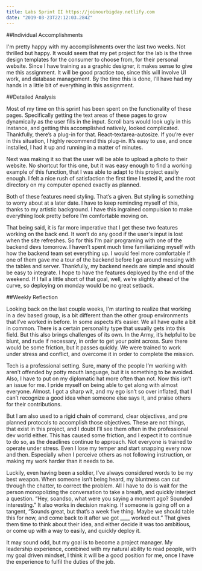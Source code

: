 ```yaml
---
title: Labs Sprint II https://joinourbigday.netlify.com
date: "2019-03-23T22:12:03.284Z"
---
```


##Individual Accomplishments

I'm pretty happy with my accomplishments over the last two weeks. Not thrilled but happy. It would seem that my pet project for the lab is the three design templates for the consumer to choose from, for their personal website. Since I have training as a graphic designer, it makes sense to give me this assignment. It will be good practice too, since this will involve UI work, and database management. By the time this is done, I’ll have had my hands in a little bit of everything in this assignment. 

##Detailed Analysis

Most of my time on this sprint has been spent on the functionality of these pages. Specifically getting the text areas of these pages to grow dynamically as the user fills in the input. Scroll bars would look ugly in this instance, and getting this accomplished natively, looked complicated. Thankfully, there’s a plug-in for that. React-textarea-autosize. If you’re ever in this situation, I highly recommend this plug-in. It’s easy to use, and once installed, I had it up and running in a matter of minutes. 

Next was making it so that the user will be able to upload a photo to their website. No shortcut for this one, but it was easy enough to find a working example of this function, that I was able to adapt to this project easily enough. I felt a nice rush of satisfaction the first time I tested it, and the root directory on my computer opened exactly as planned. 

Both of these features need styling. That’s a given. But styling is something to worry about at a later date. I have to keep reminding myself of this, thanks to my artistic background. I have this ingrained compulsion to make everything look pretty before I’m comfortable moving on. 

That being said, it is far more imperative that I get these two features working on the back end. It won’t do any good if the user's input is lost when the site refreshes. So for this I’m pair programing with one of the backend devs tomorrow. I haven’t spent much time familiarizing myself with how the backend team set everything up. I would feel more comfortable if one of them gave me a tour of the backend before I go around messing with the tables and server. Thankfully, my backend needs are simple and should be easy to integrate. I hope to have the features deployed by the end of the weekend. If I fall a little short of that goal, well, we’re slightly ahead of the curve, so deploying on monday would be no great setback. 

##Weekly Reflection

Looking back on the last couple weeks, I'm starting to realize that working in a dev based group, is a bit different than the other group environments that I’ve worked in before. In some aspects it’s easier. We all have quite a bit in common. There is a certain personality type that usually gets into this field. But this also brings challenges of its own. In the Army, it’s helpful to be blunt, and rude if necessary, in order to get your point across. Sure there would be some friction, but it passes quickly. We were trained to work under stress and conflict, and overcome it in order to complete the mission. 

Tech is a professional setting. Sure, many of the people I’m working with aren’t offended by potty mouth language, but it is something to be avoided. Also, I have to put on my diplomatic hat more often than not. Now this isn’t an issue for me. I pride myself on being able to get along with almost everyone. Almost. I got a sharp wit, and my ego isn’t so over inflated, that I can’t recognize a good idea when someone else says it, and praise others for their contributions. 

But I am also used to a rigid chain of command, clear objectives, and pre planned protocols to accomplish those objectives. These are not things, that exist in this project, and I doubt I’ll see them often in the professional dev world either. This has caused some friction, and I expect it to continue to do so, as the deadlines continue to approach. Not everyone is trained to operate under stress. Even I lose my temper and start snapping every now and then. Especially when I perceive others as not following instruction, or making my work harder than it needs to be.  

Luckily, even having been a soldier, I’ve always considered words to be my best weapon. When someone isn’t being heard, my bluntness can cut through the chatter, to correct the problem. All I have to do is wait for the person monopolizing the conversation to take a breath, and quickly interject a question. “Hey, soandso, what were you saying a moment ago? Sounded interesting.” It also works in decision making. If someone is going off on a tangent, “Sounds great, but that’s a week five thing. Maybe we should table this for now, and come back to it after we got ____ worked out.” That gives them time to think about their idea, and either decide it was too ambitious, or come up with a way to easily, and quickly deploy it. 

It may sound odd, but my goal is to become a project manager. My leadership experience, combined with my natural ability to read people, with my goal driven mindset, I think it will be a good position for me, once I have the experience to fulfil the duties of the job. 
